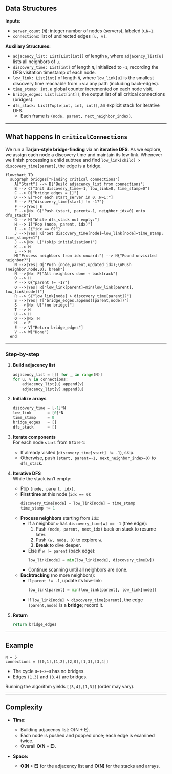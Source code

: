 ## Data Structures

**Inputs:**  
- `server_count` (`N`): integer number of nodes (servers), labeled `0…N−1`.  
- `connections`: list of undirected edges `[u, v]`.

**Auxiliary Structures:**  
- `adjacency_list: List[List[int]]` of length `N`, where `adjacency_list[u]` lists all neighbors of `u`.  
- `discovery_time: List[int]` of length `N`, initialized to `-1`, recording the DFS visitation timestamp of each node.  
- `low_link: List[int]` of length `N`, where `low_link[u]` is the smallest discovery time reachable from `u` via any path (including back‑edges).  
- `time_stamp: int`, a global counter incremented on each node visit.  
- `bridge_edges: List[List[int]]`, the output list of all critical connections (bridges).  
- `dfs_stack: List[Tuple[int, int, int]]`, an explicit stack for iterative DFS.  
  - Each frame is `(node, parent, next_neighbor_index)`.

---

## What happens in `criticalConnections`

We run a **Tarjan‑style bridge‑finding** via an **iterative DFS**. As we explore, we assign each node a discovery time and maintain its low‑link. Whenever we finish processing a child subtree and find `low_link[child] > discovery_time[parent]`, the edge is a bridge.

```mermaid
flowchart TD
  subgraph bridges["Finding critical connections"]
    A["Start"] --> B["Build adjacency_list from connections"]
    B --> C["Init discovery_time=-1, low_link=0, time_stamp=0"]
    C --> D["bridge_edges = []"]
    D --> E["For each start_server in 0..N−1:"]
    E --> F{"discovery_time[start] != -1?"}
    F -->|Yes| E
    F -->|No| G["Push (start, parent=-1, neighbor_idx=0) onto dfs_stack"]
    G --> H["While dfs_stack not empty:"]
    H --> I["Pop (node, parent, idx)"]
    I --> J{"idx == 0?"}
    J -->|Yes| K["Set discovery_time[node]=low_link[node]=time_stamp; time_stamp+=1"]
    J -->|No| L["(skip initialization)"]
    K --> M
    L --> M
    M["Process neighbors from idx onward:"] --> N{"Found unvisited neighbor?"}
    N -->|Yes| O["Push (node,parent,updated_idx);\nPush (neighbor,node,0); break"]
    N -->|No| P["All neighbors done → backtrack"]
    O --> H
    P --> Q{"parent != -1?"}
    Q -->|Yes| R["low_link[parent]=min(low_link[parent], low_link[node])"]
    R --> S{"low_link[node] > discovery_time[parent]?"}
    S -->|Yes| T["bridge_edges.append([parent,node])"]
    S -->|No| U["(no bridge)"]
    T --> H
    U --> H
    Q -->|No| H
    H --> E
    E --> V["Return bridge_edges"]
    V --> W["Done"]
  end
```

---

### Step‑by‑step

1. **Build adjacency list**  
   ```python
   adjacency_list = [[] for _ in range(N)]
   for u, v in connections:
       adjacency_list[u].append(v)
       adjacency_list[v].append(u)
   ```

2. **Initialize arrays**  
   ```python
   discovery_time = [-1]*N
   low_link       = [0]*N
   time_stamp     = 0
   bridge_edges   = []
   dfs_stack      = []
   ```

3. **Iterate components**  
   For each node `start` from `0` to `N−1`:
   - If already visited (`discovery_time[start] != -1`), skip.
   - Otherwise, push `(start, parent=-1, next_neighbor_index=0)` to `dfs_stack`.

4. **Iterative DFS**  
   While the stack isn’t empty:
   - Pop `(node, parent, idx)`.
   - **First time** at this node (`idx == 0`):  
     ```python
     discovery_time[node] = low_link[node] = time_stamp
     time_stamp += 1
     ```
   - **Process neighbors** starting from `idx`:  
     - If a neighbor `w` has `discovery_time[w] == -1` (tree edge):  
       1. Push `(node, parent, next_idx)` back on stack to resume later.  
       2. Push `(w, node, 0)` to explore `w`.  
       3. **Break** to dive deeper.
     - Else if `w != parent` (back edge):  
       ```python
       low_link[node] = min(low_link[node], discovery_time[w])
       ```
     - Continue scanning until all neighbors are done.
   - **Backtracking** (no more neighbors):  
     - If `parent != -1`, update its low‑link:  
       ```python
       low_link[parent] = min(low_link[parent], low_link[node])
       ```
     - If `low_link[node] > discovery_time[parent]`, the edge `(parent,node)` is a **bridge**; record it.

5. **Return**  
   ```python
   return bridge_edges
   ```

---

## Example

```
N = 5
connections = [[0,1],[1,2],[2,0],[1,3],[3,4]]
```

- The cycle `0–1–2–0` has no bridges.  
- Edges `(1,3)` and `(3,4)` are bridges.

Running the algorithm yields `[[3,4],[1,3]]` (order may vary).

---

## Complexity

- **Time:**  
  - Building adjacency list: O(N + E).  
  - Each node is pushed and popped once; each edge is examined twice.  
  - Overall **O(N + E)**.

- **Space:**  
  - **O(N + E)** for the adjacency list and **O(N)** for the stacks and arrays.
